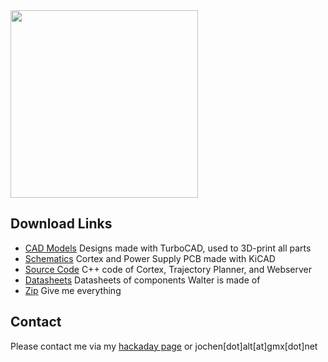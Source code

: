 <img width="300px" src="../images/IMG_20170219_125125.jpg" >

## Download Links

* [CAD Models](https://github.com/jochenalt/Walter/tree/master/cad)
Designs made with TurboCAD, used to 3D-print all parts
* [Schematics](https://github.com/jochenalt/Walter/tree/master/schematics)
Cortex and Power Supply PCB made with KiCAD
* [Source Code](https://github.com/jochenalt/Walter/tree/master/code)
C++ code of Cortex, Trajectory Planner, and Webserver  
* [Datasheets](https://github.com/jochenalt/Walter/tree/master/datasheets)
Datasheets of components Walter is made of
* [Zip](https://github.com/jochenalt/Walter/archive/master.zip)
Give me everything

## Contact 

Please contact me via my [hackaday page](https://hackaday.io/project/19968-walter) or jochen[dot]alt[at]gmx[dot]net